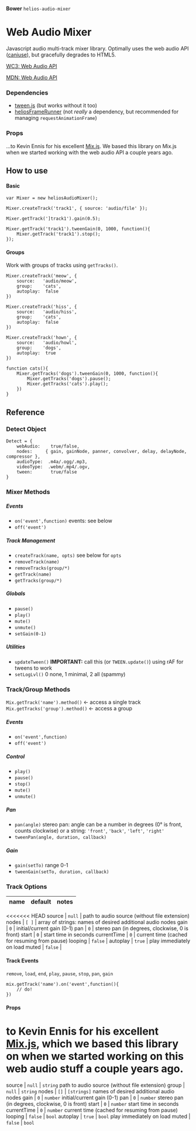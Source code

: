 **Bower** `helios-audio-mixer`

# Web Audio Mixer

Javascript audio multi-track mixer library. Optimally uses the web audio API ([caniuse](http://caniuse.com/audio-api)), but gracefully degrades to HTML5.

[WC3: Web Audio API](http://www.w3.org/TR/webaudio/)

[MDN: Web Audio API](https://developer.mozilla.org/en-US/docs/Web_Audio_API
)

### Dependencies

- [tween.js](https://github.com/sole/tween.js/) (but works without it too)
- [heliosFrameRunner](https://github.com/heliosdesign/helios-frame-runner) (not _really_ a dependency, but recommended for managing `requestAnimationFrame`)

### Props

…to Kevin Ennis for his excellent [Mix.js](https://github.com/kevincennis/Mix.js). We based this library on Mix.js when we started working with the web audio API a couple years ago.

## How to use


#### Basic

```
var Mixer = new heliosAudioMixer();

Mixer.createTrack('track1', { source: 'audio/file' });

Mixer.getTrack(']track1').gain(0.5);

Mixer.getTrack('track1').tweenGain(0, 1000, function(){
	Mixer.getTrack('track1').stop();
});

```


#### Groups

Work with groups of tracks using `getTracks()`.

```
Mixer.createTrack('meow', {
	source:   'audio/meow',
	group:    'cats',
	autoplay:  false
})

Mixer.createTrack('hiss', {
	source:   'audio/hiss',
	group:    'cats',
	autoplay:  false		
})

Mixer.createTrack('hown', {
	source:   'audio/howl',
	group:    'dogs',
	autoplay:  true
})

function cats(){
	Mixer.getTracks('dogs').tweenGain(0, 1000, function(){
		Mixer.getTracks('dogs').pause();
		Mixer.getTracks('cats').play();		
	})
}

```



## Reference

### Detect Object

```
Detect = {
	webAudio:    true/false,
	nodes:     { gain, gainNode, panner, convolver, delay, delayNode, compressor },
	audioType:  .m4a/.ogg/.mp3,
	videoType:  .webm/.mp4/.ogv,
	tween:       true/false		
}
```

### Mixer Methods

##### Events

- `on('event',function)` events: see below
- `off('event')`

##### Track Management

- `createTrack(name, opts)` see below for `opts`
- `removeTrack(name)`
- `removeTracks(group/*)`
- `getTrack(name)`
- `getTracks(group/*)`

##### Globals

- `pause()`
- `play()`
- `mute()`
- `unmute()`
- `setGain(0-1)`

##### Utilities

- `updateTween()` **IMPORTANT:** call this (or `TWEEN.update()`) using rAF for tweens to work
- `setLogLvl()` 0 none, 1 minimal, 2 all (spammy)

### Track/Group Methods

`Mix.getTrack('name').method()` ← access a single track
`Mix.getTracks('group').method()` ← access a group

##### Events

- `on('event',function)`
- `off('event')`

##### Control

- `play()`
- `pause()`
- `stop()`
- `mute()`
- `unmute()`

##### Pan

- `pan(angle)` stereo pan: angle can be a number in degrees (0° is front, counts clockwise) or a string: `'front'`, `'back'`, `'left'`, `'right'`
- `tweenPan(angle, duration, callback)`

##### Gain

- `gain(setTo)` range 0-1
- `tweenGain(setTo, duration, callback)`

### Track Options

name | default | notes
---------|---------|---------
<<<<<<< HEAD
source       | `null`     | path to audio source (without file extension)
nodes        | `[ ]`      | array of strings: names of desired additional audio nodes
gain         | `0`        | initial/current gain (0-1)
pan          | `0`        | stereo pan (in degrees, clockwise, 0 is front)
start        | `0`        | start time in seconds
currentTime  | `0`        | current time (cached for resuming from pause)
looping      | `false`    | 
autoplay     | `true`     | play immediately on load
muted        | `false`    | 

#### Track Events

`remove`, `load`, `end`, `play`, `pause`, `stop`, `pan`, `gain`

```
mix.getTrack('name').on('event',function(){
	// do!
})
```

#### Props

to Kevin Ennis for his excellent [Mix.js](https://github.com/kevincennis/Mix.js), which we based this library on when we started working on this web audio stuff a couple years ago.
=======
source       | `null`     | `string` path to audio source (without file extension)
group        | `null`     | `string`
nodes        | `[]`       | `[strings]` names of desired additional audio nodes
gain         | `0`        | `number` initial/current gain (0-1)
pan          | `0`        | `number` stereo pan (in degrees, clockwise, 0 is front)
start        | `0`        | `number` start time in seconds
currentTime  | `0`        | `number` current time (cached for resuming from pause)
looping      | `false`    | `bool`
autoplay     | `true`     | `bool` play immediately on load
muted        | `false`    | `bool`


